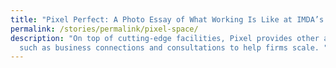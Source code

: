 ```yaml
---
title: "Pixel Perfect: A Photo Essay of What Working Is Like at IMDA’s Innovation Hub"
permalink: /stories/permalink/pixel-space/
description: "On top of cutting-edge facilities, Pixel provides other advantages
  such as business connections and consultations to help firms scale. "
---
```

